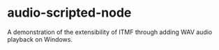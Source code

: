 # audio-scripted-node
A demonstration of the extensibility of ITMF through adding WAV audio playback on Windows.
